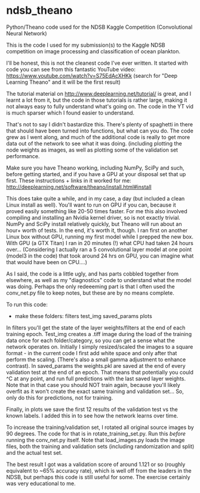 # ndsb_theano
Python/Theano code used for the NDSB Kaggle Competition (Convolutional Neural Network)

This is the code I used for my submission(s) to the Kaggle NDSB competition on image processing and classification of 
ocean plankton.

I'll be honest, this is not the cleanest code I've ever written. It started with code you can see from this fantastic YouTube
video: https://www.youtube.com/watch?v=S75EdAcXHKk  (search for "Deep Learning Theano" and it will be the first result)

The tutorial material on http://www.deeplearning.net/tutorial/ is great, and I learnt a lot from it, but the code in those 
tutorials is rather large, making it not always easy to fully understand what's going on. The code in the YT vid is much sparser
which I found easier to understand.

That's not to say I didn't bastardize this. There's plenty of spaghetti in there that should have been turned into functions,
but what can you do. The code grew as I went along, and much of the additional code is really to get more data out of the 
network to see what it was doing. (including plotting the node weights as images, as well as plotting some of the validation 
set performance.

Make sure you have Theano working, including NumPy, SciPy and such, before getting started, and if you have a GPU at your disposal 
set that up first. These instructions + links in it worked for me: http://deeplearning.net/software/theano/install.html#install 

This does take quite a while, and in my case, a day (but included a clean Linux install as well). You'll want to run 
on GPU if you can, because it proved easily something like 20-50 times faster. For me this also involved compiling and installing 
an Nvidia kernel driver, so is not exactly trivial. NumPy and SciPy install relatively quickly, but Theano will run about an hour+
worth of tests. In the end, it's worth it, though. I ran first on another Linux box without GPU, running my first model while 
I prepped the new box. With GPU (a GTX Titan) I ran in 20 minutes (!) what CPU had taken 24 hours over... (Considering I actually
ran a 5 convolutional layer model at one point (model3 in the code) that took around 24 hrs on GPU, you can imagine what that 
would have been on CPU....)

As I said, the code is a little ugly, and has parts cobbled together from elsewhere, as well as my "diagnostics" code to 
understand what the model was doing. Perhaps the only redeeeming part is that I often used the conv_net.py file to keep notes,
but these are by no means complete.

To run this code:
- make these folders:
   filters
   test_img
   saved_params
   plots
   
In filters you'll get the state of the layer weights/filters at the end of each training epoch. Test_img creates a .tiff image
during the load of the training data once for each folder/category, so you can get a sense what the network operates on. 
Initially I simply resized/scaled the images to a square format - in the current code I first add white space and only after that
perform the scaling. (There's also a small gamma adjustment to enhance contrast). In saved_params the weights.pkl are saved at 
the end of every validation test at the end of an epoch. That means that potentially you could ^C at any point, and run full predictions
with the last saved layer weights. Note that in that case you should NOT train again, because you'll likely overfit as it 
won't create the exact same training and validation set... So, only do this for predictions, not for training.

Finally, in plots we save the first 12 results of the validation test vs the known labels. I added this in to see how the 
network learns over time.

To increase the training/validation set, I rotated all original source images by 90 degrees. The code for that is in rotate_training_set.py.
Run this _before_ running the conv_net.py itself. Note that load_images.py loads the image files, both the training and validation
sets (including randomization and split) and the actual test set.

The best result I got was a validation score of around 1.121 or so (roughly equivalent to ~65% accuracy rate), which is well 
off from the leaders in the NDSB, but perhaps this code is still useful for some. The exercise certainly was very educational 
to me.
